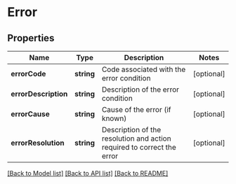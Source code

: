 # Error

## Properties
Name | Type | Description | Notes
------------ | ------------- | ------------- | -------------
**errorCode** | **string** | Code associated with the error condition | [optional] 
**errorDescription** | **string** | Description of the error condition | [optional] 
**errorCause** | **string** | Cause of the error (if known) | [optional] 
**errorResolution** | **string** | Description of the resolution and action required to correct the error | [optional] 

[[Back to Model list]](../README.md#documentation-for-models) [[Back to API list]](../README.md#documentation-for-api-endpoints) [[Back to README]](../README.md)

